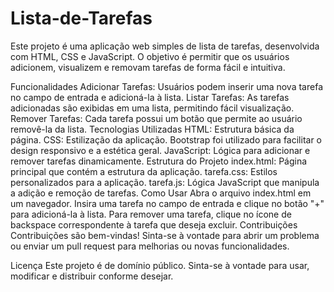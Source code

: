 # Lista-de-Tarefas

Este projeto é uma aplicação web simples de lista de tarefas, desenvolvida com HTML, CSS e JavaScript. O objetivo é permitir que os usuários adicionem, visualizem e removam tarefas de forma fácil e intuitiva.

Funcionalidades
Adicionar Tarefas: Usuários podem inserir uma nova tarefa no campo de entrada e adicioná-la à lista.
Listar Tarefas: As tarefas adicionadas são exibidas em uma lista, permitindo fácil visualização.
Remover Tarefas: Cada tarefa possui um botão que permite ao usuário removê-la da lista.
Tecnologias Utilizadas
HTML: Estrutura básica da página.
CSS: Estilização da aplicação. Bootstrap foi utilizado para facilitar o design responsivo e a estética geral.
JavaScript: Lógica para adicionar e remover tarefas dinamicamente.
Estrutura do Projeto
index.html: Página principal que contém a estrutura da aplicação.
tarefa.css: Estilos personalizados para a aplicação.
tarefa.js: Lógica JavaScript que manipula a adição e remoção de tarefas.
Como Usar
Abra o arquivo index.html em um navegador.
Insira uma tarefa no campo de entrada e clique no botão "+" para adicioná-la à lista.
Para remover uma tarefa, clique no ícone de backspace correspondente à tarefa que deseja excluir.
Contribuições
Contribuições são bem-vindas! Sinta-se à vontade para abrir um problema ou enviar um pull request para melhorias ou novas funcionalidades.

Licença
Este projeto é de domínio público. Sinta-se à vontade para usar, modificar e distribuir conforme desejar.
